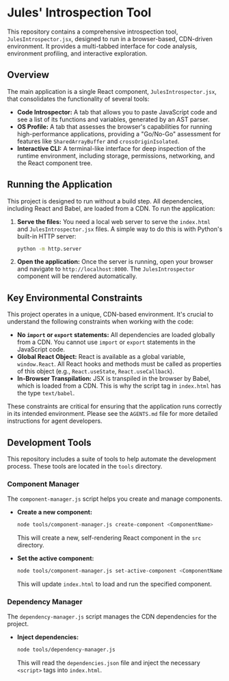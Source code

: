 # Jules' Introspection Tool

This repository contains a comprehensive introspection tool, `JulesIntrospector.jsx`, designed to run in a browser-based, CDN-driven environment. It provides a multi-tabbed interface for code analysis, environment profiling, and interactive exploration.

## Overview

The main application is a single React component, `JulesIntrospector.jsx`, that consolidates the functionality of several tools:

*   **Code Introspector:** A tab that allows you to paste JavaScript code and see a list of its functions and variables, generated by an AST parser.
*   **OS Profile:** A tab that assesses the browser's capabilities for running high-performance applications, providing a "Go/No-Go" assessment for features like `SharedArrayBuffer` and `crossOriginIsolated`.
*   **Interactive CLI:** A terminal-like interface for deep inspection of the runtime environment, including storage, permissions, networking, and the React component tree.

## Running the Application

This project is designed to run without a build step. All dependencies, including React and Babel, are loaded from a CDN. To run the application:

1.  **Serve the files:** You need a local web server to serve the `index.html` and `JulesIntrospector.jsx` files. A simple way to do this is with Python's built-in HTTP server:
    ```bash
    python -m http.server
    ```

2.  **Open the application:** Once the server is running, open your browser and navigate to `http://localhost:8000`. The `JulesIntrospector` component will be rendered automatically.

## Key Environmental Constraints

This project operates in a unique, CDN-based environment. It's crucial to understand the following constraints when working with the code:

*   **No `import` or `export` statements:** All dependencies are loaded globally from a CDN. You cannot use `import` or `export` statements in the JavaScript code.
*   **Global React Object:** React is available as a global variable, `window.React`. All React hooks and methods must be called as properties of this object (e.g., `React.useState`, `React.useCallback`).
*   **In-Browser Transpilation:** JSX is transpiled in the browser by Babel, which is loaded from a CDN. This is why the script tag in `index.html` has the type `text/babel`.

These constraints are critical for ensuring that the application runs correctly in its intended environment. Please see the `AGENTS.md` file for more detailed instructions for agent developers.

## Development Tools

This repository includes a suite of tools to help automate the development process. These tools are located in the `tools` directory.

### Component Manager

The `component-manager.js` script helps you create and manage components.

*   **Create a new component:**
    ```bash
    node tools/component-manager.js create-component <ComponentName>
    ```
    This will create a new, self-rendering React component in the `src` directory.

*   **Set the active component:**
    ```bash
    node tools/component-manager.js set-active-component <ComponentName>
    ```
    This will update `index.html` to load and run the specified component.

### Dependency Manager

The `dependency-manager.js` script manages the CDN dependencies for the project.

*   **Inject dependencies:**
    ```bash
    node tools/dependency-manager.js
    ```
    This will read the `dependencies.json` file and inject the necessary `<script>` tags into `index.html`.